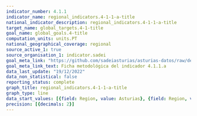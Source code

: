 ```yaml
---
indicator_number: 4.1.1
indicator_name: regional_indicators.4-1-1-a-title
national_indicator_description: regional_indicators.4-1-1-a-title
target_name: global_targets.4-1-title
goal_name: global_goals.4-title
computation_units: units.PT
national_geographical_coverage: regional
source_active_1: true
source_organisation_1: indicator.sadei
goal_meta_link: "https://github.com/sadeiasturias/asturias-datos/raw/develop/descargas/metodologia/4.1.1.a.pdf"
goal_meta_link_text: Ficha metodológica del indicador 4.1.1.a
data_last_update: "19/12/2022"
data_non_statistical: false
reporting_status: complete
graph_title: regional_indicators.4-1-1-a-title
graph_type: line
data_start_values: [{field: Region, value: Asturias}, {field: Region, value: España}]
precision: [{decimals: 2}]
---
```

